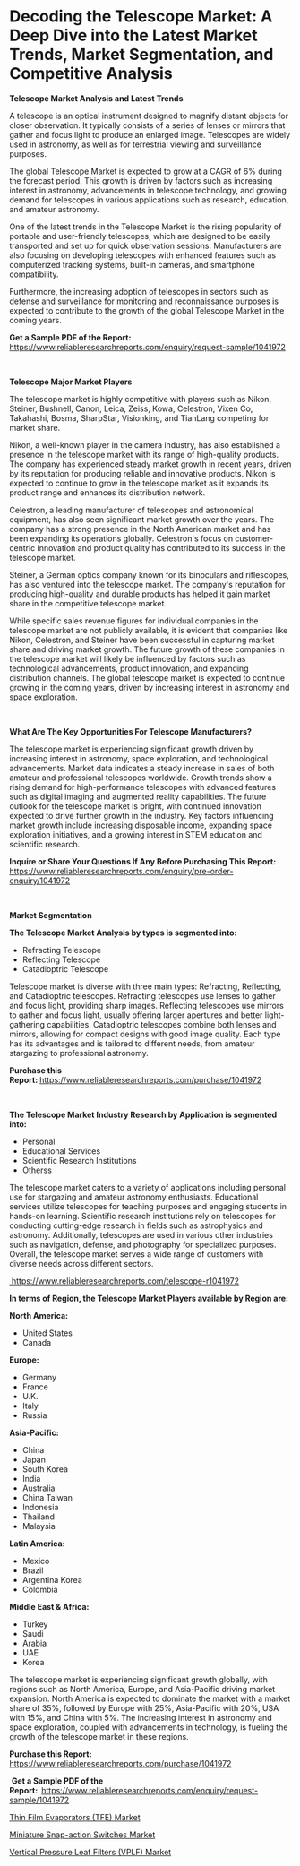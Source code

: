 <p><h1>Decoding the Telescope Market: A Deep Dive into the Latest Market Trends, Market Segmentation, and Competitive Analysis</h1></p><p><strong>Telescope Market Analysis and Latest Trends</strong></p>
<p><p>A telescope is an optical instrument designed to magnify distant objects for closer observation. It typically consists of a series of lenses or mirrors that gather and focus light to produce an enlarged image. Telescopes are widely used in astronomy, as well as for terrestrial viewing and surveillance purposes.</p><p>The global Telescope Market is expected to grow at a CAGR of 6% during the forecast period. This growth is driven by factors such as increasing interest in astronomy, advancements in telescope technology, and growing demand for telescopes in various applications such as research, education, and amateur astronomy.</p><p>One of the latest trends in the Telescope Market is the rising popularity of portable and user-friendly telescopes, which are designed to be easily transported and set up for quick observation sessions. Manufacturers are also focusing on developing telescopes with enhanced features such as computerized tracking systems, built-in cameras, and smartphone compatibility.</p><p>Furthermore, the increasing adoption of telescopes in sectors such as defense and surveillance for monitoring and reconnaissance purposes is expected to contribute to the growth of the global Telescope Market in the coming years.</p></p>
<p><strong>Get a Sample PDF of the Report:&nbsp;</strong> <a href="https://www.reliableresearchreports.com/enquiry/request-sample/1041972">https://www.reliableresearchreports.com/enquiry/request-sample/1041972</a></p>
<p>&nbsp;</p>
<p><strong>Telescope Major Market Players</strong></p>
<p><p>The telescope market is highly competitive with players such as Nikon, Steiner, Bushnell, Canon, Leica, Zeiss, Kowa, Celestron, Vixen Co, Takahashi, Bosma, SharpStar, Visionking, and TianLang competing for market share. </p><p>Nikon, a well-known player in the camera industry, has also established a presence in the telescope market with its range of high-quality products. The company has experienced steady market growth in recent years, driven by its reputation for producing reliable and innovative products. Nikon is expected to continue to grow in the telescope market as it expands its product range and enhances its distribution network.</p><p>Celestron, a leading manufacturer of telescopes and astronomical equipment, has also seen significant market growth over the years. The company has a strong presence in the North American market and has been expanding its operations globally. Celestron's focus on customer-centric innovation and product quality has contributed to its success in the telescope market.</p><p>Steiner, a German optics company known for its binoculars and riflescopes, has also ventured into the telescope market. The company's reputation for producing high-quality and durable products has helped it gain market share in the competitive telescope market.</p><p>While specific sales revenue figures for individual companies in the telescope market are not publicly available, it is evident that companies like Nikon, Celestron, and Steiner have been successful in capturing market share and driving market growth. The future growth of these companies in the telescope market will likely be influenced by factors such as technological advancements, product innovation, and expanding distribution channels. The global telescope market is expected to continue growing in the coming years, driven by increasing interest in astronomy and space exploration.</p></p>
<p>&nbsp;</p>
<p><strong>What Are The Key Opportunities For Telescope Manufacturers?</strong></p>
<p><p>The telescope market is experiencing significant growth driven by increasing interest in astronomy, space exploration, and technological advancements. Market data indicates a steady increase in sales of both amateur and professional telescopes worldwide. Growth trends show a rising demand for high-performance telescopes with advanced features such as digital imaging and augmented reality capabilities. The future outlook for the telescope market is bright, with continued innovation expected to drive further growth in the industry. Key factors influencing market growth include increasing disposable income, expanding space exploration initiatives, and a growing interest in STEM education and scientific research.</p></p>
<p><strong>Inquire or Share Your Questions If Any Before Purchasing This Report:</strong> <a href="https://www.reliableresearchreports.com/enquiry/pre-order-enquiry/1041972">https://www.reliableresearchreports.com/enquiry/pre-order-enquiry/1041972</a></p>
<p>&nbsp;</p>
<p><strong>Market Segmentation</strong></p>
<p><strong>The Telescope Market Analysis by types is segmented into:</strong></p>
<p><ul><li>Refracting Telescope</li><li>Reflecting Telescope</li><li>Catadioptric Telescope</li></ul></p>
<p><p>Telescope market is diverse with three main types: Refracting, Reflecting, and Catadioptric telescopes. Refracting telescopes use lenses to gather and focus light, providing sharp images. Reflecting telescopes use mirrors to gather and focus light, usually offering larger apertures and better light-gathering capabilities. Catadioptric telescopes combine both lenses and mirrors, allowing for compact designs with good image quality. Each type has its advantages and is tailored to different needs, from amateur stargazing to professional astronomy.</p></p>
<p><strong>Purchase this Report:&nbsp;</strong><a href="https://www.reliableresearchreports.com/purchase/1041972">https://www.reliableresearchreports.com/purchase/1041972</a></p>
<p>&nbsp;</p>
<p><strong>The Telescope Market Industry Research by Application is segmented into:</strong></p>
<p><ul><li>Personal</li><li>Educational Services</li><li>Scientific Research Institutions</li><li>Otherss</li></ul></p>
<p><p>The telescope market caters to a variety of applications including personal use for stargazing and amateur astronomy enthusiasts. Educational services utilize telescopes for teaching purposes and engaging students in hands-on learning. Scientific research institutions rely on telescopes for conducting cutting-edge research in fields such as astrophysics and astronomy. Additionally, telescopes are used in various other industries such as navigation, defense, and photography for specialized purposes. Overall, the telescope market serves a wide range of customers with diverse needs across different sectors.</p></p>
<p><a href="https://www.reliableresearchreports.com/telescope-r1041972">&nbsp;https://www.reliableresearchreports.com/telescope-r1041972</a></p>
<p><strong>In terms of Region, the Telescope Market Players available by Region are:</strong></p>
<p>
    <p> <strong> North America: </strong>
        <ul>
            <li>United States</li>
            <li>Canada</li>
        </ul>
        </p> 
    <p> <strong> Europe: </strong>
        <ul>
            <li>Germany</li>
            <li>France</li>
            <li>U.K.</li>
            <li>Italy</li>
            <li>Russia</li>
        </ul>
        </p> 
    <p> <strong> Asia-Pacific: </strong>
        <ul>
            <li>China</li>
            <li>Japan</li>
            <li>South Korea</li>
            <li>India</li>
            <li>Australia</li>
            <li>China Taiwan</li>
            <li>Indonesia</li>
            <li>Thailand</li>
            <li>Malaysia</li>
        </ul>
        </p> 
    <p> <strong> Latin America: </strong>
        <ul>
            <li>Mexico</li>
            <li>Brazil</li>
            <li>Argentina Korea</li>
            <li>Colombia</li>
        </ul>
        </p> 
    <p> <strong> Middle East & Africa: </strong>
        <ul>
            <li>Turkey</li>
            <li>Saudi</li>
            <li>Arabia</li>
            <li>UAE</li>
            <li>Korea</li>
        </ul>
    </p>
    </p>
<p><p>The telescope market is experiencing significant growth globally, with regions such as North America, Europe, and Asia-Pacific driving market expansion. North America is expected to dominate the market with a market share of 35%, followed by Europe with 25%, Asia-Pacific with 20%, USA with 15%, and China with 5%. The increasing interest in astronomy and space exploration, coupled with advancements in technology, is fueling the growth of the telescope market in these regions.</p></p>
<p><strong>Purchase this Report: </strong><a href="https://www.reliableresearchreports.com/purchase/1041972">https://www.reliableresearchreports.com/purchase/1041972</a></p>
<p>&nbsp;<strong>Get a Sample PDF of the Report:&nbsp;&nbsp;</strong><a href="https://www.reliableresearchreports.com/enquiry/request-sample/1041972">https://www.reliableresearchreports.com/enquiry/request-sample/1041972</a></p>
<p><strong></strong></p>
<p><p><a href="https://www.linkedin.com/pulse/thin-film-evaporators-tfe-market-size-evaluating-its-trends-aiige?trackingId=bHcY119WvKq%2FBzDImKO%2F1Q%3D%3D">Thin Film Evaporators (TFE) Market</a></p><p><a href="https://www.linkedin.com/pulse/miniature-snap-action-switches-market-research-report-provides-xizye?trackingId=ld%2FJ3SUcwbDAfVekkOy%2BzQ%3D%3D">Miniature Snap-action Switches Market</a></p><p><a href="https://www.linkedin.com/pulse/vertical-pressure-leaf-filters-vplf-market-growth-trends-covid-19-x5jfe?trackingId=VJCGGNK18Llj8W9AvC2BRw%3D%3D">Vertical Pressure Leaf Filters (VPLF) Market</a></p></p>